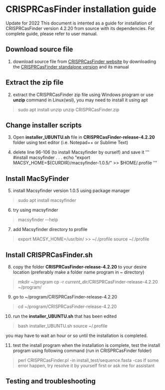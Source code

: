 # CRISPRCasFinder installation guide
Update for 2022
This document is intented as a guide for installation of CRISPRCasFinder version 4.2.20 from source with its dependencies. For complete guide, please refer to user manual.

## Download source file 
1. download source file from [CRISPRCasFinder website](https://crisprcas.i2bc.paris-saclay.fr/Home/Download) by downloading the [CRISPRCasFinder standalone version](https://crisprcas.i2bc.paris-saclay.fr/Home/DownloadFile?filename=CRISPRCasFinder.zip) and its manual

## Extract the zip file
2. extract the CRISPRCasFinder zip file using Windows program or use **unzip** command in Linux(wsl), you may need to install it using apt
> sudo apt install unzip
> unzip CRISPRCasFinder.zip

## Change installer scripts
3. Open **installer_UBUNTU.sh** file in **CRISPRCasFinder-release-4.2.20** folder using text editor (i.e. Notepad++ or Sublime Text)

4. delete line 96-106 (to install Macsyfinder by ourself) and save it
'''
#install macsyfinder
.
.
.
   echo "export MACSY_HOME=${CURDIR}/macsyfinder-1.0.5/" >> $HOME/.profile
'''


## Install MacSyFinder
5. install Macsyfinder version 1.0.5 using package manager
> sudo apt install macsyfinder

6. try using macsyfinder
>macsyfinder --help

7. add Macsyfinder directory to profile
> export MACSY_HOME=/usr/bin/ >> ~/./profile
> source ~/./profile

## Install CRISPRCasFinder.sh
8. copy the folder **CRISPRCasFinder-release-4.2.20** to your desire location (preferably make a folder name program in ~ directory)
> mkdir ~/program
> cp -r *current_dir*/CRISPRCasFinder-release-4.2.20 ~/program/

9. go to ~/program/CRISPRCasFinder-release-4.2.20
> cd ~/program/CRISPRCasFinder-release-4.2.20

10. run the **installer_UBUNTU.sh** that has been edited
> bash installer_UBUNTU.sh
> source ~/.profile

you may have to wait an hour or so until the installation is completed.

11. test the install program
when the installation is complete, test the install program using following command (run in CRISPRCasFinder folder)
> perl CRISPRCasFinder.pl -in install_test/sequence.fasta -cas
If some error happen, try resolve it by yourself first or ask me for assistant


## Testing and troubleshooting


